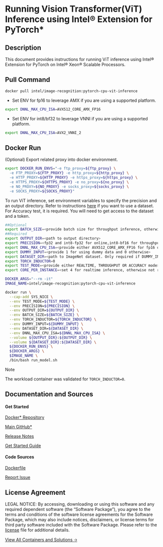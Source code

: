 # Running Vision Transformer(ViT) Inference using Intel® Extension for PyTorch*

## Description 
This document provides instructions for running ViT inference using Intel® Extension for PyTorch on Intel® Xeon® Scalable Processors. 

## Pull Command

```bash
docker pull intel/image-recognition:pytorch-cpu-vit-inference
```

* Set ENV for fp16 to leverage AMX if you are using a supported platform.

```bash
export DNNL_MAX_CPU_ISA=AVX512_CORE_AMX_FP16
```
* Set ENV for int8/bf32 to leverage VNNI if you are using a supported platform.
```bash
export DNNL_MAX_CPU_ISA=AVX2_VNNI_2
```

## Docker Run
(Optional) Export related proxy into docker environment.
```bash
export DOCKER_RUN_ENVS="-e ftp_proxy=${ftp_proxy} \
  -e FTP_PROXY=${FTP_PROXY} -e http_proxy=${http_proxy} \
  -e HTTP_PROXY=${HTTP_PROXY} -e https_proxy=${https_proxy} \
  -e HTTPS_PROXY=${HTTPS_PROXY} -e no_proxy=${no_proxy} \
  -e NO_PROXY=${NO_PROXY} -e socks_proxy=${socks_proxy} \
  -e SOCKS_PROXY=${SOCKS_PROXY}"
```

To run ViT inference, set environment variables to specify the precision and an output directory. Refer to instructions [here](https://huggingface.co/datasets/imagenet-1k) if you want to use a dataset. For Accuracy test, it is required. You will need to get access to the dataset and a token.

```bash
##Optional
export BATCH_SIZE=<provide batch size for throughput inference, otherwise it assigned based on number of cores>
##Required
export OUTPUT_DIR=<path to output directory>
export PRECISION=<fp32 and int8-fp32 for online,int8-bf16 for throughput and fp32,bf32, bf16, fp16, int8-fp32, int8-bf16 for accuracy>
export DNNL_MAX_CPU_ISA=<provide either AVX512_CORE_AMX_FP16 for fp16 or AVX2_VNNI_2 for int8/bf32 if supported by platform>
export DUMMY_INPUT=<provide 1 for using dummy data and 0 otherwise>
export DATASET_DIR=<path to ImageNet dataset. Only required if DUMMY_INPUT=0>
export TORCH_INDUCTOR=0
export TEST_MODE=<provide either REALTIME, THROUGHPUT OR ACCURACY mode>
export CORE_PER_INSTANCE=<set 4 for realtime inference, otherwise not required>

DOCKER_ARGS="--rm -it"
IMAGE_NAME=intel/image-recognition:pytorch-cpu-vit-inference

docker run \
  --cap-add SYS_NICE \
  --env TEST_MODE=${TEST_MODE} \
  --env PRECISION=${PRECISION} \
  --env OUTPUT_DIR=${OUTPUT_DIR} \
  --env BATCH_SIZE=${BATCH_SIZE} \
  --env TORCH_INDUCTOR=${TORCH_INDUCTOR} \
  --env DUMMY_INPUT=${DUMMY_INPUT} \
  --env DATASET_DIR=${DATASET_DIR} \
  --env DNNL_MAX_CPU_ISA=${DNNL_MAX_CPU_ISA} \
  --volume ${OUTPUT_DIR}:${OUTPUT_DIR} \
  --volume ${DATASET_DIR}:${DATASET_DIR} \
  ${DOCKER_RUN_ENVS} \
  ${DOCKER_ARGS} \
  $IMAGE_NAME \
  /bin/bash run_model.sh
```

> [!NOTE]
> The workload container was validated for `TORCH_INDUCTOR=0`. 

## Documentation and Sources
#### Get Started​
[Docker* Repository](https://hub.docker.com/r/intel/image-recognition)


[Main GitHub*](https://github.com/IntelAI/models)

[Release Notes](https://github.com/IntelAI/models/releases)

[Get Started Guide](https://github.com/IntelAI/models/blob/master/models_v2/pytorch/vit/inference/cpu/CONTAINER.md)

#### Code Sources
[Dockerfile](https://github.com/IntelAI/models/tree/master/docker/pytorch)

[Report Issue](https://community.intel.com/t5/Intel-Optimized-AI-Frameworks/bd-p/optimized-ai-frameworks)

## License Agreement
LEGAL NOTICE: By accessing, downloading or using this software and any required dependent software (the “Software Package”), you agree to the terms and conditions of the software license agreements for the Software Package, which may also include notices, disclaimers, or license terms for third party software included with the Software Package. Please refer to the [license](https://github.com/IntelAI/models/tree/master/third_party) file for additional details.

[View All Containers and Solutions 🡢](https://www.intel.com/content/www/us/en/developer/tools/software-catalog/containers.html?s=Newest)
